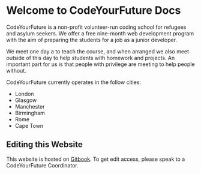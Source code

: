 # Welcome to CodeYourFuture Docs

CodeYourFuture is a non-profit volunteer-run coding school for refugees and asylum seekers. We offer a free nine-month web development program with the aim of preparing the students for a job as a junior developer.

We meet one day a to teach the course, and when arranged we also meet outside of this day to help students with homework and projects. An important part for us is that people with privilege are meeting to help people without.

CodeYourFuture currently operates in the follow cities:

* London
* Glasgow
* Manchester
* Birmingham
* Rome 
* Cape Town

## Editing this Website

This website is hosted on [Gitbook](https://www.gitbook.com/). To get edit access, please speak to a CodeYourFuture Coordinator.

